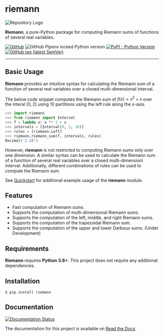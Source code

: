 # riemann

![Repository Logo](docs/_static/riemann-logo.png)

**Riemann**, a pure-Python package for computing Riemann sums of functions of several real variables.

[![GitHub](https://img.shields.io/github/license/JacobLee23/riemann)](https://github.com/JacobLee23/riemann/blob/master/LICENSE)
![GitHub Pipenv locked Python version](https://img.shields.io/github/pipenv/locked/python-version/JacobLee23/riemann)
[![PyPI - Python Version](https://img.shields.io/pypi/pyversions/riemann)](https://pypi.org/project/riemann)
[![GitHub tag (latest SemVer)](https://img.shields.io/github/v/tag/Jacoblee23/riemann)](https://github.com/JacobLee23/riemann/tags)

***

## Basic Usage

**Riemann** provides an intuitive syntax for calculating the Riemann sum of a function of several real variables over a closed multi-dimensional interval.

The below code snippet computes the Riemann sum of $f(x) = x^{2} + x$ over the interal $[0, 2]$ using 10 partitions using the left rule along the $x$-axis.

```python
>>> import riemann
>>> from riemann import Interval
>>> f = lambda x: x ** 2 + x
>>> intervals = [Interval(0, 2, 10)]
>>> rules = [riemann.Left]
>>> riemann.riemann_sum(f, intervals, rules)
Decimal('2.28')
```

However, **riemann** is not restricted to computing Riemann sums only over one dimension.
A similar syntax can be used to calculate the Riemann sum of a function of several real variables over a closed multi-dimensionl interval.
Additionally, different combinations of rules can be used to compute the Riemann sum.

See [Quickstart](https://riemann-py.readthedocs.io/en/latest/user/quickstart.html) for additional example usage of the **riemann** module.


## Features

- Fast computation of Riemann sums.
- Supports the computation of multi-dimensional Riemann sums.
- Supports the computation of the left, middle, and right Riemann sums.
- Supports the computation of the trapezoidal Riemann sum.
- Supports the computation of the upper and lower Darboux sums. (Under Development)

## Requirements

**Riemann** requires **Python 3.8+**. This project does not require any additional dependencies.

## Installation

```console
$ pip install riemann
```

## Documentation

[![Documentation Status](https://readthedocs.org/projects/riemann-py/badge/?version=latest)](https://riemann-py.readthedocs.io/en/latest/?badge=latest)

The documentation for this project is available on [Read the Docs](https://riemann-py.readthedocs.io/en/latest).
